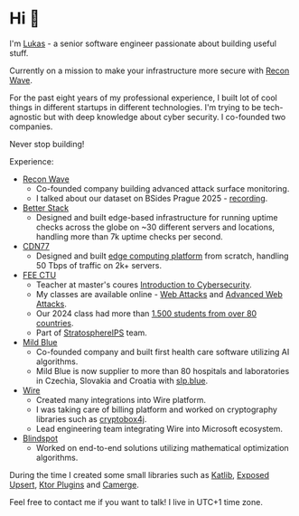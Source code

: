 # Hi 👋
I'm [Lukas](https://lukas.forst.dev) - a senior software engineer passionate about building useful stuff. 

Currently on a mission to make your infrastructure more secure with [Recon Wave](https://reconwave.com/).

For the past eight years of my professional experience, I built lot of cool things in different startups in different technologies. I'm trying to be tech-agnostic but with deep knowledge about cyber security. I co-founded two companies. 

Never stop building!

Experience:
- [Recon Wave](https://reconwave.com/)
     - Co-founded company building advanced attack surface monitoring.
     - I talked about our dataset on BSides Prague 2025 - [recording](https://www.youtube.com/watch?v=hxiOeAyjGuQ).
- [Better Stack](https://betterstack.com/)
     - Designed and built edge-based infrastructure for running uptime checks across the globe on ~30 different servers and locations, handling more than 7k uptime checks per second.
- [CDN77](https://www.cdn77.com/)
     - Designed and built [edge computing platform](https://www.cdn77.com/blog/empowering-control-with-edge-computing) from scratch, handling 50 Tbps of traffic on 2k+ servers.
- [FEE CTU](https://fel.cvut.cz/)
     - Teacher at master's coures [Introduction to Cybersecurity](https://cybersecurity.bsy.fel.cvut.cz).
     - My classes are available online - [Web Attacks](https://www.youtube.com/watch?v=oeOXvdufPgk&list=PLQL6z4JeTTQk_z3vwSIvn6wIHMeNQFU3d) and [Advanced Web Attacks](https://youtu.be/KiNLU0lOWbU?si=_nMlo5_WEESE_2HN&t=6128).
     - Our 2024 class had more than [1.500 students from over 80 countries](https://www.aic.fel.cvut.cz/news/cybersecurity-mooc).
     - Part of [StratosphereIPS](https://www.stratosphereips.org/) team.
- [Mild Blue](https://mild.blue/)
     - Co-founded company and built first health care software utilizing AI algorithms.
     - Mild Blue is now supplier to more than 80 hospitals and laboratories in Czechia, Slovakia and Croatia with [slp.blue](https://slp.blue/).
- [Wire](https://wire.com/)
     - Created many integrations into Wire platform.
     - I was taking care of billing platform and worked on cryptography libraries such as [cryptobox4j](https://github.com/wireapp/cryptobox4j).
     - Lead engineering team integrating Wire into Microsoft ecosystem.
- [Blindspot](https://blindspot.ai/)
     - Worked on end-to-end solutions utilizing mathematical optimization algorithms.

During the time I created some small libraries such as
[Katlib](https://github.com/LukasForst/katlib), [Exposed Upsert](https://github.com/LukasForst/exposed-upsert), [Ktor Plugins](https://github.com/LukasForst/ktor-plugins) and [Camerge](https://github.com/LukasForst/camerge).


Feel free to contact me if you want to talk! I live in UTC+1 time zone.
